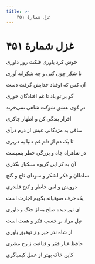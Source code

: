 ```yaml
---
title: >-
    غزل شمارهٔ ۴۵۱
---
```

# غزل شمارهٔ ۴۵۱

<div class="b" id="bn1"><div class="m1"><p>خوش کرد یاوری فلکت روز داوری</p></div>
<div class="m2"><p>تا شکر چون کنی و چه شکرانه آوری</p></div></div>
<div class="b" id="bn2"><div class="m1"><p>آن کس که اوفتاد خدایش گرفت دست</p></div>
<div class="m2"><p>گو بر تو باد تا غم افتادگان خوری</p></div></div>
<div class="b" id="bn3"><div class="m1"><p>در کوی عشق شوکت شاهی نمی‌خرند</p></div>
<div class="m2"><p>اقرار بندگی کن و اظهار چاکری</p></div></div>
<div class="b" id="bn4"><div class="m1"><p>ساقی به مژدگانی عیش از درم درآی</p></div>
<div class="m2"><p>تا یک دم از دلم غم دنیا به دربری</p></div></div>
<div class="b" id="bn5"><div class="m1"><p>در شاهراه جاه و بزرگی خطر بسیست</p></div>
<div class="m2"><p>آن به کز این گریوه سبکبار بگذری</p></div></div>
<div class="b" id="bn6"><div class="m1"><p>سلطان و فکر لشکر و سودای تاج و گنج</p></div>
<div class="m2"><p>درویش و امن خاطر و کنج قلندری</p></div></div>
<div class="b" id="bn7"><div class="m1"><p>یک حرف صوفیانه بگویم اجازت است</p></div>
<div class="m2"><p>ای نور دیده صلح به از جنگ و داوری</p></div></div>
<div class="b" id="bn8"><div class="m1"><p>نیل مراد بر حسب فکر و همت است</p></div>
<div class="m2"><p>از شاه نذر خیر و ز توفیق یاوری</p></div></div>
<div class="b" id="bn9"><div class="m1"><p>حافظ غبار فقر و قناعت ز رخ مشوی</p></div>
<div class="m2"><p>کاین خاک بهتر از عمل کیمیاگری</p></div></div>
